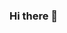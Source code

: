 ### Hi there 👋

<!--
**Vivek-Tandale/Vivek-Tandale** is a ✨ _special_ ✨ repository because its `README.md` (this file) appears on your GitHub profile.

Here are some ideas to get you started:

- 🔭 I’m currently working on Data Science Projects
- 🌱 I’m currently learning Machine Learning
- 👯 I’m looking to collaborate on anything Data Science related
- 🤔 I’m looking for help with Advanced Machine Learning
- 💬 Ask me about ...
- 📫 How to reach me: vivekbtandale@gmail.com
- 😄 Pronouns: (don't just don't....)
- ⚡ Fun fact: I own 12 varinats of the Rubix Cube
-->
